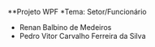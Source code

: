 **Projeto WPF
*Tema: Setor/Funcionário
- Renan Balbino de Medeiros
- Pedro Vitor Carvalho Ferreira da Silva
